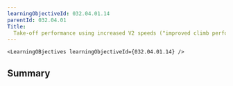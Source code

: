 ```yaml
---
learningObjectiveId: 032.04.01.14
parentId: 032.04.01
Title:
  Take-off performance using increased V2 speeds ("improved climb performance")
---
```


```tsx eval
<LearningOBjectives learningObjectiveId={032.04.01.14} />
```

## Summary
